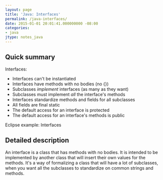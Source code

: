 ```yaml
---
layout: page
title: 'Java: Interfaces'
permalink: /java-interfaces/
date: 2015-01-01 20:01:41.000000000 -08:00
categories:
- java
jtype: notes_java
---
```


## Quick summary

Interfaces:

* Interfaces can't be instantiated
* Interfaces have methods with no bodies (no {})
* Subclasses _implement_ interfaces (as many as they want)
* Subclasses must implement _all_ the interface's methods
* Interfaces standardize methods and fields for all subclasses
* All fields are final static
* The default access for an interface is protected
* The default access for an interface's methods is public

Eclipse example: Interfaces

## Detailed description

An interface is a class that has methods with no bodies. It is intended to be implemented by another class that will insert their own values for the methods. It's a way of formalizing a class that will have a lot of subclasses, when you want all the subclasses to standardize on common strings and methods.
